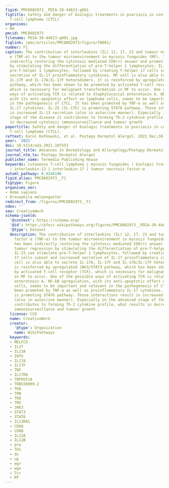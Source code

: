 ```yaml
---
figid: PMC8802973__PDIA-38-44623-g001
figtitle: Safety and danger of biologic treatments in psoriasis in context of cutaneous
  T-cell lymphoma (CTCL)
organisms:
- NA
pmcid: PMC8802973
filename: PDIA-38-44623-g001.jpg
figlink: /pmc/articles/PMC8802973/figure/f0001/
number: F1
caption: The contribution of interleukins (IL) 12, 17, 23 and tumour necrosis factor
  α (TNF-α) to the tumour microenvironment in mycosis fungoides (MF). IL-12 has been
  indirectly restoring the cytotoxic mediated CD8(+) answer and promoting tumour regression
  by stimulating the differentiation of pre-T-helper 1 lymphocytes. IL-23 can stimulate
  pre-T-helper 1 lymphocytes, followed by creating T-helper 17 cells subset and increased
  secretion of IL-17 proinflammatory cytokines. MF cell is also able to secrete IL-17A,
  IL-17F and IL-17A/IL-17F heterodimers. It is reinforced by upregulated JAK3/STAT3
  pathway, which has been shown to be promoted by activated T-cell receptor (TCR),
  which is necessary for malignant transformation in MF to occur. One of the possible
  ways of activating TCR is related to Staphylococcal enterotoxin A. NF-kB upregulation,
  with its anti-apoptotic effect on lymphoma cells, seems to be important and relevant
  in the pathogenesis of CTCL. It has been promoted by TNF-α as well as proinflammatory
  IL-17 cytokines. IL-25 (IL-17E) is promoting STAT6 pathway. Those interactions result
  in increased IL-13 secretion (also in autocrine manner). Especially in the advanced
  stage of the disease it contributes to forming Th-2 cytokine profile, what results
  in decreased cytotoxic immunosurveillance and tumour growth
papertitle: Safety and danger of biologic treatments in psoriasis in context of cutaneous
  T-cell lymphoma (CTCL).
reftext: Karol Kołkowski, et al. Postepy Dermatol Alergol. 2021 Dec;38(6):953-960.
year: '2021'
doi: 10.5114/ada.2021.107553
journal_title: Advances in Dermatology and Allergology/Postȩpy Dermatologii i Alergologii
journal_nlm_ta: Postepy Dermatol Alergol
publisher_name: Termedia Publishing House
keywords: cutaneous T-cell lymphoma | mycosis fungoides | biologic treatment | psoriasis
  | interleukin-12 | interleukin-17 | tumour necrosis factor-α
automl_pathway: 0.9244106
figid_alias: PMC8802973__F1
figtype: Figure
organisms_ner:
- Homo sapiens
- Drosophila melanogaster
redirect_from: /figures/PMC8802973__F1
ndex: ''
seo: CreativeWork
schema-jsonld:
  '@context': https://schema.org/
  '@id': https://pfocr.wikipathways.org/figures/PMC8802973__PDIA-38-44623-g001.html
  '@type': Dataset
  description: The contribution of interleukins (IL) 12, 17, 23 and tumour necrosis
    factor α (TNF-α) to the tumour microenvironment in mycosis fungoides (MF). IL-12
    has been indirectly restoring the cytotoxic mediated CD8(+) answer and promoting
    tumour regression by stimulating the differentiation of pre-T-helper 1 lymphocytes.
    IL-23 can stimulate pre-T-helper 1 lymphocytes, followed by creating T-helper
    17 cells subset and increased secretion of IL-17 proinflammatory cytokines. MF
    cell is also able to secrete IL-17A, IL-17F and IL-17A/IL-17F heterodimers. It
    is reinforced by upregulated JAK3/STAT3 pathway, which has been shown to be promoted
    by activated T-cell receptor (TCR), which is necessary for malignant transformation
    in MF to occur. One of the possible ways of activating TCR is related to Staphylococcal
    enterotoxin A. NF-kB upregulation, with its anti-apoptotic effect on lymphoma
    cells, seems to be important and relevant in the pathogenesis of CTCL. It has
    been promoted by TNF-α as well as proinflammatory IL-17 cytokines. IL-25 (IL-17E)
    is promoting STAT6 pathway. Those interactions result in increased IL-13 secretion
    (also in autocrine manner). Especially in the advanced stage of the disease it
    contributes to forming Th-2 cytokine profile, what results in decreased cytotoxic
    immunosurveillance and tumour growth
  license: CC0
  name: CreativeWork
  creator:
    '@type': Organization
    name: WikiPathways
  keywords:
  - NELFCD
  - IL37
  - IL23A
  - INTU
  - IL17A
  - IL17F
  - TNF
  - IL17RA
  - TNFRSF1A
  - TRBV20OR9-2
  - TRA
  - TRB
  - TRD
  - TRG
  - JAK3
  - STAT3
  - STAT6
  - IL13RA1
  - CD8A
  - CD8B
  - IL12A
  - IL12B
  - pre
  - TH1
  - dc
  - up
  - egr
  - wgn
  - Tcr
  - Mf
---
```


